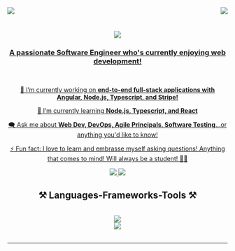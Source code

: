 <img align="right" src="https://visitor-badge.laobi.icu/badge?page_id/codePerfectionista/codePerfectionista" />

<img align="center" src="https://visitor-badge.laobi.icu/badge?page_id=jwenjian.visitor-badge&left_color=red&right_color=green&left_text=HelloVisitors" />

<h1 align="center">
    <a href="https://git.io/typing-svg">
    <img src="https://readme-typing-svg.herokuapp.com/?font=Righteous&size=35&center=true&vCenter=true&width=500&height=70&duration=4000&lines=Hi+There!+👋;+I'm+Samia+Ahmed!;" />

</h1>

  <h3 align="center"> A passionate Software Engineer who's currently enjoying web development! </h3>

<br/>

<div align="center">

🔭 I’m currently working on **end-to-end full-stack applications with Angular, Node.js, Typescript, and Stripe!**

🌱 I’m currently learning **Node.js, Typescript, and React**

🗨️ Ask me about **Web Dev, DevOps, Agile Principals, Software Testing**...or anything you'd like to know!

⚡ Fun fact: I love to learn and embrasse myself asking questions! Anything that comes to mind! Will always be a student! 👩‍🎓
</div>

<div align="center">
    <a href="https://www.linkedin.com/in/samsoftwareengineer/" target="_blank">
     <img src="https://img.shields.io/badge/LinkedIn-0077B5?style=for-the-badge&logo=linkedin&logoColor=white" target="_blank"/>
        
   </a>

<a href="https://myportfoliosamia.blogspot.com/" target="_blank">
     <img src="https://img.shields.io/badge/Portfolio-FF5722?style=for-the-badge&logo=todoist&logoColor=white" target="_blank"/>
    </a>
    </div>

 <h2 align="center"> ⚒️ Languages-Frameworks-Tools ⚒️</h2>
 <br/>

 <div align="center">
 <a href="https://skillicons.dev">
 <img src="https://skillicons.dev/icons?i=html,css,javascript,sql,python,mysql,bootstrap,nodejs" /><br/>
 <img src="https://skillicons.dev/icons?i=kubernetes,docker,git,github,eclipse,kafka,vscode,aws,azure" />
 </a>
 </div>

 <br/>
 <hr/>
<!--  <div align="center">
     <h2> 🎯 My Contributions 🎯</h2>
      <br/>
      <img src="https://raw.githubusercontent.com/codePerfectionista/codePerfectionista/output/github-contribution-grid-snake.svg" />
       <br/> <br/> <br/>
 </div>
    <h2 align="center">✨ Stats ✨</h2>

<br/> -->








     
<!--
**codePerfectionista/codePerfectionista** is a ✨ _special_ ✨ repository because its `README.md` (this file) appears on your GitHub profile.

Here are some ideas to get you started:

- 🔭 I’m currently working on ...
- 👋 I'm saying Hi....
- 🌱 I’m currently learning ...
- 👯 I’m looking to collaborate on ...
- 🤔 I’m looking for help with ...
- 💬 Ask me about ...
- 📫 How to reach me: ...
- 😄 Pronouns: ...
- ⚡ Fun fact: ...
-->
